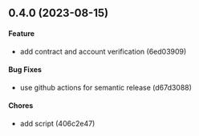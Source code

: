 ## 0.4.0 (2023-08-15)

#### Feature

* add contract and account verification (6ed03909)

#### Bug Fixes

* use github actions for semantic release (d67d3088)

#### Chores

* add script (406c2e47)

